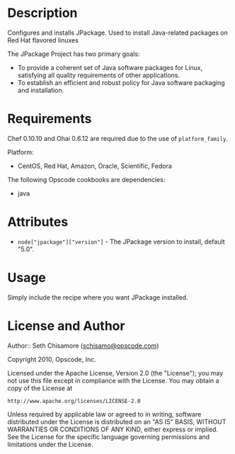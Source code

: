 Description
===========

Configures and installs JPackage.  Used to install Java-related packages on Red Hat flavored linuxes

The JPackage Project has two primary goals:

* To provide a coherent set of Java software packages for Linux, satisfying all quality requirements of other applications.
* To establish an efficient and robust policy for Java software packaging and installation.

Requirements
============

Chef 0.10.10 and Ohai 0.6.12 are required due to the use of
`platform_family`.

Platform: 

* CentOS, Red Hat, Amazon, Oracle, Scientific, Fedora

The following Opscode cookbooks are dependencies:

* java

Attributes
==========

* `node["jpackage"]["version"]` - The JPackage version to install, default "5.0".

Usage
=====

Simply include the recipe where you want JPackage installed.

License and Author
==================

Author:: Seth Chisamore (<schisamo@opscode.com>)

Copyright 2010, Opscode, Inc.

Licensed under the Apache License, Version 2.0 (the "License");
you may not use this file except in compliance with the License.
You may obtain a copy of the License at

    http://www.apache.org/licenses/LICENSE-2.0

Unless required by applicable law or agreed to in writing, software
distributed under the License is distributed on an "AS IS" BASIS,
WITHOUT WARRANTIES OR CONDITIONS OF ANY KIND, either express or implied.
See the License for the specific language governing permissions and
limitations under the License.
